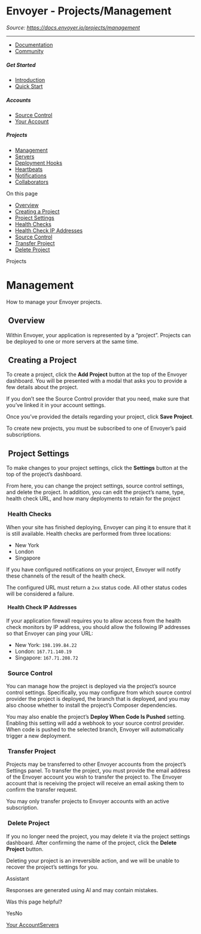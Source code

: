 # Envoyer - Projects/Management

*Source: https://docs.envoyer.io/projects/management*

---

- [Documentation](/introduction)
- [Community](https://discord.com/invite/laravel)

##### Get Started

- [Introduction](/introduction)
- [Quick Start](/quick-start)

##### Accounts

- [Source Control](/accounts/source-control)
- [Your Account](/accounts/your-account)

##### Projects

- [Management](/projects/management)
- [Servers](/projects/servers)
- [Deployment Hooks](/projects/deployment-hooks)
- [Heartbeats](/projects/heartbeats)
- [Notifications](/projects/notifications)
- [Collaborators](/projects/collaborators)

On this page

- [Overview](#overview)
- [Creating a Project](#creating-a-project)
- [Project Settings](#project-settings)
- [Health Checks](#health-checks)
- [Health Check IP Addresses](#health-check-ip-addresses)
- [Source Control](#source-control)
- [Transfer Project](#transfer-project)
- [Delete Project](#delete-project)

Projects

# Management

How to manage your Envoyer projects.

## [​](#overview) Overview

Within Envoyer, your application is represented by a “project”. Projects can be deployed to one or more servers at the same time.

## [​](#creating-a-project) Creating a Project

To create a project, click the **Add Project** button at the top of the Envoyer dashboard. You will be presented with a modal that asks you to provide a few details about the project.

If you don’t see the Source Control provider that you need, make sure that you’ve linked it in your account settings.

Once you’ve provided the details regarding your project, click **Save Project**.

To create new projects, you must be subscribed to one of Envoyer’s paid subscriptions.

## [​](#project-settings) Project Settings

To make changes to your project settings, click the **Settings** button at the top of the project’s dashboard.

From here, you can change the project settings, source control settings, and delete the project. In addition, you can edit the project’s name, type, health check URL, and how many deployments to retain for the project

### [​](#health-checks) Health Checks

When your site has finished deploying, Envoyer can ping it to ensure that it is still available. Health checks are performed from three locations:

- New York
- London
- Singapore

If you have configured notifications on your project, Envoyer will notify these channels of the result of the health check.

The configured URL must return a `2xx` status code. All other status codes will be considered a failure.

#### [​](#health-check-ip-addresses) Health Check IP Addresses

If your application firewall requires you to allow access from the health check monitors by IP address, you should allow the following IP addresses so that Envoyer can ping your URL:

- New York: `198.199.84.22`
- London: `167.71.140.19`
- Singapore: `167.71.208.72`

### [​](#source-control) Source Control

You can manage how the project is deployed via the project’s source control settings. Specifically, you may configure from which source control provider the project is deployed, the branch that is deployed, and you may also choose whether to install the project’s Composer dependencies.

You may also enable the project’s **Deploy When Code Is Pushed** setting. Enabling this setting will add a webhook to your source control provider. When code is pushed to the selected branch, Envoyer will automatically trigger a new deployment.

### [​](#transfer-project) Transfer Project

Projects may be transferred to other Envoyer accounts from the project’s Settings panel. To transfer the project, you must provide the email address of the Envoyer account you wish to transfer the project to. The Envoyer account that is receiving the project will receive an email asking them to confirm the transfer request.

You may only transfer projects to Envoyer accounts with an active subscription.

### [​](#delete-project) Delete Project

If you no longer need the project, you may delete it via the project settings dashboard. After confirming the name of the project, click the **Delete Project** button.

Deleting your project is an irreversible action, and we will be unable to recover the project’s settings for you.

Assistant

Responses are generated using AI and may contain mistakes.

Was this page helpful?

YesNo

[Your Account](/accounts/your-account)[Servers](/projects/servers)